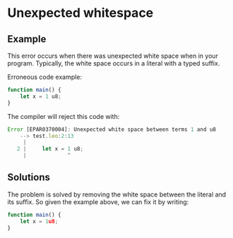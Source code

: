 # Unexpected whitespace

## Example

This error occurs when there was unexpected white space when in your program.
Typically, the white space occurs in a literal with a typed suffix.

Erroneous code example:

```js
function main() {
    let x = 1 u8;
}
```

The compiler will reject this code with:

```js
Error [EPAR0370004]: Unexpected white space between terms 1 and u8
    --> test.leo:2:13
     |
   2 |     let x = 1 u8;
     |             ^
```

## Solutions

The problem is solved by removing the white space between the literal and its suffix. So given the example above, we can fix it by writing:

```js
function main() {
    let x = 1u8;
}
```
